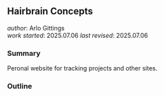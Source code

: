 ## Hairbrain Concepts 
_author_: Arlo Gittings  
_work started_:  2025.07.06
_last revised_:  2025.07.06
### Summary
Peronal website for tracking projects and other sites. 
### Outline
